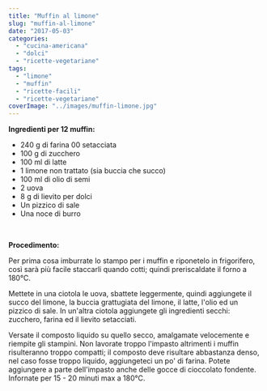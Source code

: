```yaml
---
title: "Muffin al limone"
slug: "muffin-al-limone"
date: "2017-05-03"
categories: 
  - "cucina-americana"
  - "dolci"
  - "ricette-vegetariane"
tags: 
  - "limone"
  - "muffin"
  - "ricette-facili"
  - "ricette-vegetariane"
coverImage: "../images/muffin-limone.jpg"
---
```


**Ingredienti per 12 muffin:**

- 240 g di farina 00 setacciata
- 100 g di zucchero
- 100 ml di latte
- 1 limone non trattato (sia buccia che succo)
- 100 ml di olio di semi
- 2 uova
- 8 g di lievito per dolci
- Un pizzico di sale
- Una noce di burro

 

**Procedimento:**

Per prima cosa imburrate lo stampo per i muffin e riponetelo in frigorifero, così sarà più facile staccarli quando cotti; quindi preriscaldate il forno a 180°C.

Mettete in una ciotola le uova, sbattete leggermente, quindi aggiungete il succo del limone, la buccia grattugiata del limone, il latte, l'olio ed un pizzico di sale. In un'altra ciotola aggiungete gli ingredienti secchi: zucchero, farina ed il lievito setacciati.

Versate il composto liquido su quello secco, amalgamate velocemente e riempite gli stampini. Non lavorate troppo l'impasto altrimenti i muffin risulteranno troppo compatti; il composto deve risultare abbastanza denso, nel caso fosse troppo liquido, aggiungeteci un po' di farina. Potete aggiungere a parte dell'impasto anche delle gocce di cioccolato fondente. Infornate per 15 - 20 minuti max a 180°C.

